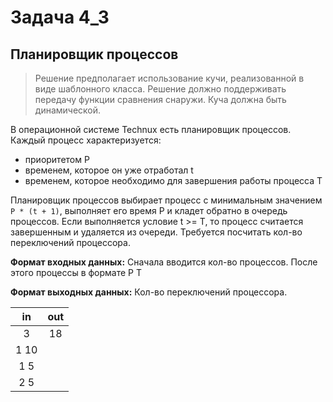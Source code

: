 # Задача 4_3 
## Планировщик процессов

> Решение предполагает использование кучи, реализованной в виде шаблонного класса. 
Решение должно поддерживать передачу функции сравнения снаружи.
Куча должна быть динамической.

В операционной системе Technux есть планировщик процессов. 
Каждый процесс характеризуется:

- приоритетом P
- временем, которое он уже отработал t
- временем, которое необходимо для завершения работы процесса T 

Планировщик процессов выбирает процесс с минимальным значением `P * (t + 1)`, выполняет его время P и кладет обратно в очередь процессов.
Если выполняется условие t >= T, то процесс считается завершенным и удаляется из очереди.
Требуется посчитать кол-во переключений процессора.

**Формат входных данных:**  Сначала вводится кол-во процессов. После этого процессы в формате P T

**Формат выходных данных:** Кол-во переключений процессора.

|  in   |  out  |
| :---: | :---: |
|   3   |  18   |
| 1 10  |
|  1 5  |
|  2 5  |

